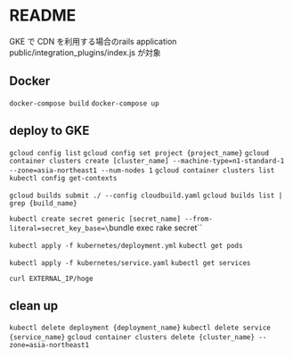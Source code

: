 # README

GKE で CDN を利用する場合のrails application
public/integration_plugins/index.js が対象

## Docker

`docker-compose build`
`docker-compose up`

## deploy to GKE

`gcloud config list`
`gcloud config set project {project_name}`
`gcloud container clusters create [cluster_name] --machine-type=n1-standard-1 --zone=asia-northeast1 --num-nodes 1`
`gcloud container clusters list`
`kubectl config get-contexts`

`gcloud builds submit ./ --config cloudbuild.yaml`
`gcloud builds list | grep {build_name}`

`kubectl create secret generic [secret_name] --from-literal=secret_key_base=\`bundle exec rake secret\``

`kubectl apply -f kubernetes/deployment.yml`
`kubectl get pods`

`kubectl apply -f kubernetes/service.yaml`
`kubectl get services`

`curl EXTERNAL_IP/hoge`

## clean up

`kubectl delete deployment {deployment_name}`
`kubectl delete service {service_name}`
`gcloud container clusters delete {cluster_name} --zone=asia-northeast1`

